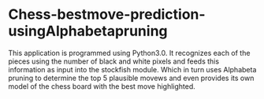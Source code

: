 # Chess-bestmove-prediction-usingAlphabetapruning
This application is programmed using Python3.0. It recognizes each of the pieces using the number of black and white pixels and feeds this information as input into the stockfish module.
Which in turn uses Alphabeta pruning to determine the top 5 plausible movews and even provides its own model of the chess board with the best move highlighted.
